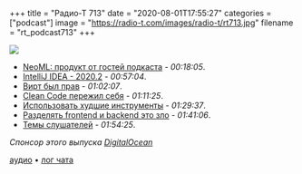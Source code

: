 +++
title = "Радио-Т 713"
date = "2020-08-01T17:55:27"
categories = ["podcast"]
image = "https://radio-t.com/images/radio-t/rt713.jpg"
filename = "rt_podcast713"
+++

![](https://radio-t.com/images/radio-t/rt713.jpg)

- [NeoML: продукт от гостей подкаста](https://github.com/neoml-lib/neoml) - *00:18:05*.
- [IntelliJ IDEA - 2020.2](https://www.jetbrains.com/idea/whatsnew/) - *00:57:04*.
- [Вирт был прав](https://bowero.nl/blog/2020/07/31/niklaus-wirth-was-right-and-that-is-a-problem/) - *01:02:07*.
- [Clean Code пережил себя](https://qntm.org/clean) - *01:11:25*.
- [Использовать худшие инструменты](https://www.johndcook.com/blog/2020/07/25/worst-tool-for-the-job/) - *01:29:37*.
- [Разделять frontend и backend это зло](https://www.thoughtworks.com/insights/blog/dividing-frontend-backend-antipattern) - *01:41:06*.
- [Темы слушателей](https://radio-t.com/p/2020/07/28/prep-713/) - *01:54:25*.

*Спонсор этого выпуска [DigitalOcean](https://www.digitalocean.com)*


[аудио](https://cdn.radio-t.com/rt_podcast713.mp3) • [лог чата](https://chat.radio-t.com/logs/radio-t-713.html)
<audio src="https://cdn.radio-t.com/rt_podcast713.mp3" preload="none"></audio>
